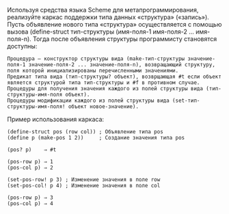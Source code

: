Используя средства языка Scheme для метапрограммирования, реализуйте каркас поддержки типа данных «структура» («запись»). Пусть объявление нового типа «структура» осуществляется с помощью вызова (define-struct тип-структуры (имя-поля-1 имя-поля-2 ... имя-поля-n). Тогда после объявления структуры программисту становятся доступны:

    Процедура — конструктор структуры вида (make-тип-структуры значение-поля-1 значение-поля-2 ... значение-поля-n), возвращающий структуру, поля которой инициализированы перечисленными значениями.
    Предикат типа вида (тип-структуры? объект), возврщающая #t если объект является структурой типа тип-структуры и #f в противном случае.
    Процедуры для получения значения каждого из полей структуры вида (тип-структуры-имя-поля объект).
    Процедуры модификации каждого из полей структуры вида (set-тип-структуры-имя-поля! объект новое-значение). 

Пример использования каркаса:

```LISP
(define-struct pos (row col)) ; Объявление типа pos
(define p (make-pos 1 2))     ; Создание значения типа pos

(pos? p)    ⇒ #t

(pos-row p) ⇒ 1
(pos-col p) ⇒ 2

(set-pos-row! p 3) ; Изменение значения в поле row
(set-pos-col! p 4) ; Изменение значения в поле col

(pos-row p) ⇒ 3
(pos-col p) ⇒ 4
```